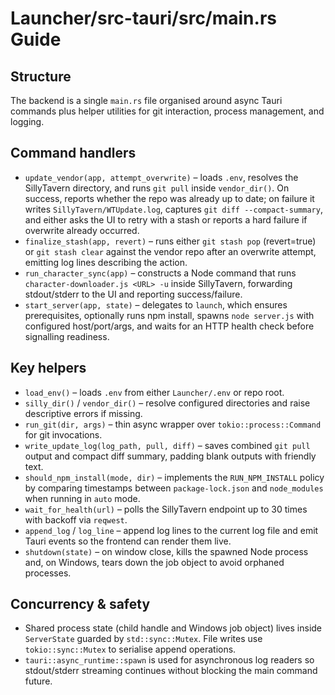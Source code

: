 # Launcher/src-tauri/src/main.rs Guide

## Structure
The backend is a single `main.rs` file organised around async Tauri commands plus helper utilities for git interaction, process management, and logging.

## Command handlers
- `update_vendor(app, attempt_overwrite)` – loads `.env`, resolves the SillyTavern directory, and runs `git pull` inside `vendor_dir()`. On success, reports whether the repo was already up to date; on failure it writes `SillyTavern/WTUpdate.log`, captures `git diff --compact-summary`, and either asks the UI to retry with a stash or reports a hard failure if overwrite already occurred.
- `finalize_stash(app, revert)` – runs either `git stash pop` (revert=true) or `git stash clear` against the vendor repo after an overwrite attempt, emitting log lines describing the action.
- `run_character_sync(app)` – constructs a Node command that runs `character-downloader.js <URL> -u` inside SillyTavern, forwarding stdout/stderr to the UI and reporting success/failure.
- `start_server(app, state)` – delegates to `launch`, which ensures prerequisites, optionally runs npm install, spawns `node server.js` with configured host/port/args, and waits for an HTTP health check before signalling readiness.

## Key helpers
- `load_env()` – loads `.env` from either `Launcher/.env` or repo root.
- `silly_dir()` / `vendor_dir()` – resolve configured directories and raise descriptive errors if missing.
- `run_git(dir, args)` – thin async wrapper over `tokio::process::Command` for git invocations.
- `write_update_log(log_path, pull, diff)` – saves combined `git pull` output and compact diff summary, padding blank outputs with friendly text.
- `should_npm_install(mode, dir)` – implements the `RUN_NPM_INSTALL` policy by comparing timestamps between `package-lock.json` and `node_modules` when running in `auto` mode.
- `wait_for_health(url)` – polls the SillyTavern endpoint up to 30 times with backoff via `reqwest`.
- `append_log` / `log_line` – append log lines to the current log file and emit Tauri events so the frontend can render them live.
- `shutdown(state)` – on window close, kills the spawned Node process and, on Windows, tears down the job object to avoid orphaned processes.

## Concurrency & safety
- Shared process state (child handle and Windows job object) lives inside `ServerState` guarded by `std::sync::Mutex`. File writes use `tokio::sync::Mutex` to serialise append operations.
- `tauri::async_runtime::spawn` is used for asynchronous log readers so stdout/stderr streaming continues without blocking the main command future.
